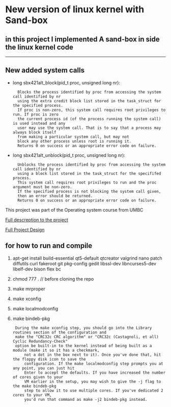# New version of linux kernel with Sand-box
## in this project I implemented A sand-box in side the linux kernel code

---------------
## New added system calls

* long sbx421alt_block(pid_t proc, unsigned long nr): 
	
		Blocks the process identified by proc from accessing the system call identified by nr 
		using the extra credit block list stored in the task_struct for the specified process. 
		If proc is non-zero, this system call requires root privileges to run. If proc is zero 
		the current process id (of the process running the system call) is used instead and any 
		user may use the system call. That is to say that a process may always block itself 
		from making a particular system call, but may not 
		block any other process unless root is running it. 
		Returns 0 on success or an appropriate error code on failure.

* long sbx421alt_unblock(pid_t proc, unsigned long nr): 

		Unblocks the process identified by proc from accessing the system call identified by nr 
		using a block list stored in the task_struct for the specififed process. 
		This system call requires root privileges to run and the proc argument must be non-zero. 
		If the specified process is not blocking the system call given, 
		then an error should be returned. 
		Returns 0 on success or an appropriate error code on failure.


This project was part of the Operating system course from UMBC

[Full descreption to the project](https://bluegrit.cs.umbc.edu/~lsebald1/cmsc421-fa2019/project2.shtml)

[Full Project Design ](https://github.com/ahmdalgendi/Linux-SandBox/blob/master/project2/proj2/design/final.pdf)
## for how to run and compile

1. apt-get install build-essential qt5-default qtcreator valgrind nano patch diffutils curl fakeroot git pkg-config gedit libssl-dev libncurses5-dev libelf-dev bison flex bc
2. chmod 777 . // before cloning the repo
3. make mrproper
4. make xconfig
5. make localmodconfig
6. make bindeb-pkg 

		During the make xconfig step, you should go into the Library routines section of the configuration and 
		make the "CRC32c CRC algorithm" or "CRC32c (Castagnoli, et all) Cyclic Redundancy-Check" 
		option be built-in to the kernel instead of being built as a module (make it so it has a checkmark, 
			not a dot in the box next to it). Once you've done that, hit the floppy disk icon to save the 
			configuration. If the make localmodconfig step prompts you at any point, you can just hit 
			Enter to accept the defaults. If you have increased the number of cores given to your 
			VM earlier in the setup, you may wish to give the -j flag to the make bindeb-pkg 
			step to allow it to use multiple cores. If you've dedicated 2 cores to your VM, 
			you'd run that command as make -j2 bindeb-pkg instead.
